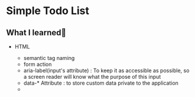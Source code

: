 # Simple Todo List

## What I learned📑

- HTML

  - semantic tag naming
  - form action
  - aria-label(input's attribute) : To keep it as accessible as possible, so a screen reader will know what the purpose of this input
  - data-\* Attribute : to store custom data private to the application
  - <template> tag

- CSS

  - grid
  - font-size: calc(7vw + 2rem) : 2rem sets a minimum size - the font can never be smaller than that. And 7 viewport width means - if screen gets bigger, it will grow with the screen, and vice versa.
  - inherit & currentColor
  - locally scoped custom properties instead always having them up in the root
  - content property
  - inline-flex : To stop the cross line according to the length of the text.
  - How to use pseudo classes in a right way
  - transform-origin

- JavaScript

 - find & filter
 - importNode
 - htmlFor
